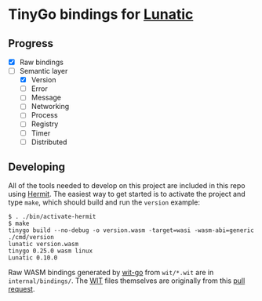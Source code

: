 # TinyGo bindings for [Lunatic](https://lunatic.solutions/)

## Progress

- [x] Raw bindings
- [ ] Semantic layer
  - [x] Version
  - [ ] Error
  - [ ] Message
  - [ ] Networking
  - [ ] Process
  - [ ] Registry
  - [ ] Timer
  - [ ] Distributed

## Developing

All of the tools needed to develop on this project are included in this repo
using [Hermit](https://cashapp.github.io/hermit). The easiest way to get started
is to activate the project and type `make`, which should build and run the
`version` example:

```
$ . ./bin/activate-hermit
$ make
tinygo build --no-debug -o version.wasm -target=wasi -wasm-abi=generic ./cmd/version
lunatic version.wasm
tinygo 0.25.0 wasm linux
Lunatic 0.10.0
```

Raw WASM bindings generated by [wit-go](https://github.com/alecthomas/wit-go)
from `wit/*.wit` are in `internal/bindings/`.  The
[WIT](https://github.com/WebAssembly/component-model/blob/main/design/mvp/WIT.md)
files themselves are originally from this [pull
request](https://github.com/lunatic-solutions/lunatic-rs/pull/31).

